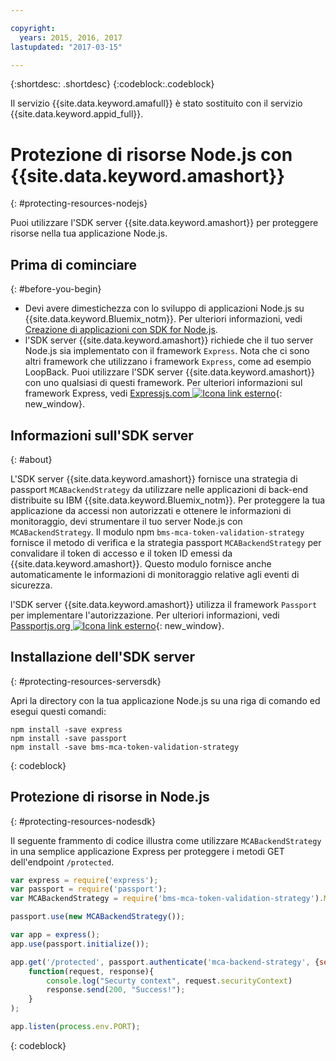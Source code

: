 ```yaml
---

copyright:
  years: 2015, 2016, 2017
lastupdated: "2017-03-15"

---
```


{:shortdesc: .shortdesc}
{:codeblock:.codeblock}

Il servizio {{site.data.keyword.amafull}} è stato sostituito con il servizio {{site.data.keyword.appid_full}}.

# Protezione di risorse Node.js con {{site.data.keyword.amashort}}
{: #protecting-resources-nodejs}


Puoi utilizzare l'SDK server {{site.data.keyword.amashort}} per proteggere risorse nella tua applicazione Node.js.

## Prima di cominciare
{: #before-you-begin}

* Devi avere dimestichezza con lo sviluppo di applicazioni Node.js su {{site.data.keyword.Bluemix_notm}}. Per ulteriori informazioni, vedi [Creazione di applicazioni con SDK for Node.js](https://console.{DomainName}/docs/runtimes/nodejs/index.html#nodejs_runtime).
* l'SDK server {{site.data.keyword.amashort}} richiede che il tuo server Node.js sia implementato con il framework `Express`. Nota che ci sono altri framework che utilizzano i framework `Express`, come ad esempio LoopBack. Puoi utilizzare l'SDK server {{site.data.keyword.amashort}} con uno qualsiasi di questi framework. Per ulteriori informazioni sul framework Express, vedi [Expressjs.com ![Icona link esterno](../../icons/launch-glyph.svg "Icona link esterno")](http://expressjs.com/){: new_window}.

## Informazioni sull'SDK server
{: #about}

L'SDK server {{site.data.keyword.amashort}} fornisce una strategia di passport `MCABackendStrategy` da utilizzare nelle applicazioni di back-end distribuite su IBM {{site.data.keyword.Bluemix_notm}}. Per proteggere la tua applicazione da accessi non autorizzati e ottenere le informazioni di monitoraggio, devi strumentare il tuo server Node.js con `MCABackendStrategy`. Il modulo npm `bms-mca-token-validation-strategy` fornisce il
metodo di verifica e la strategia passport `MCABackendStrategy` per convalidare il token di accesso e il token ID emessi da {{site.data.keyword.amashort}}. Questo modulo fornisce anche automaticamente le informazioni di monitoraggio relative agli eventi di sicurezza.

l'SDK server {{site.data.keyword.amashort}} utilizza il framework `Passport` per implementare l'autorizzazione.  Per ulteriori informazioni, vedi [Passportjs.org ![Icona link esterno](../../icons/launch-glyph.svg "Icona link esterno")](http://passportjs.org/){: new_window}.

## Installazione dell'SDK server
{: #protecting-resources-serversdk}

Apri la directory con la tua applicazione Node.js su una riga di comando ed esegui questi comandi:

```
npm install -save express
npm install -save passport
npm install -save bms-mca-token-validation-strategy
```
{: codeblock}

## Protezione di risorse in Node.js
{: #protecting-resources-nodesdk}

Il seguente frammento di codice illustra come utilizzare `MCABackendStrategy` in una semplice applicazione Express per proteggere i metodi GET dell'endpoint `/protected`.

```JavaScript
var express = require('express');
var passport = require('passport');
var MCABackendStrategy = require('bms-mca-token-validation-strategy').MCABackendStrategy;

passport.use(new MCABackendStrategy());

var app = express();
app.use(passport.initialize());

app.get('/protected', passport.authenticate('mca-backend-strategy', {session: false }),
    function(request, response){
		console.log("Securty context", request.securityContext)    
		response.send(200, "Success!");
    }
);

app.listen(process.env.PORT);
```
{: codeblock}
